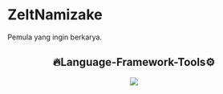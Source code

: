# ZeltNamizake
Pemula yang ingin berkarya.

<div align="center">

## 🔥Language-Framework-Tools⚙

<p>
  <a href="https://skillicons.dev">
    <img src="https://skillicons.dev/icons?i=js,nodejs,github,vscode,bash" />
  </a>
</p>
</p>
</div>
